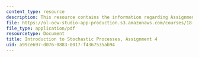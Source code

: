 ```yaml
---
content_type: resource
description: This resource contains the information regarding Assignment 4.
file: https://ol-ocw-studio-app-production.s3.amazonaws.com/courses/18-445-introduction-to-stochastic-processes-spring-2015/a99ce697d07608830017f4367535ab94_MIT18_445S15_homework4.pdf
file_type: application/pdf
resourcetype: Document
title: Introduction to Stochastic Processes, Assignment 4
uid: a99ce697-d076-0883-0017-f4367535ab94
---
```

